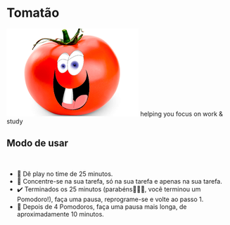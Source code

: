 # <h1>Tomatão</h1>

<img src="./icons/24692--ingredient_detail_ingredient-2.png">
helping you focus on work &amp; study

<h2>Modo de usar</h2>
<br>
<ul>

<li>🚀 Dê play no time de 25 minutos.</li>

<li>📖 Concentre-se na sua tarefa, só na sua tarefa e apenas na sua tarefa.</li>

<li>✔️ Terminados os 25 minutos (parabéns🎉🎉🎉, você terminou um Pomodoro!), faça uma pausa, reprograme-se e volte ao passo 1.</li>

<li>🔁 Depois de 4 Pomodoros, faça uma pausa mais longa, de aproximadamente 10 minutos.</li>

</ul>
